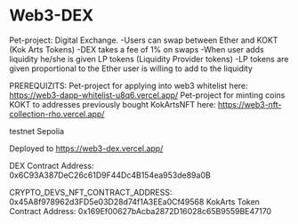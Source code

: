 # Web3-DEX
Pet-project: Digital Exchange.
-Users can swap between Ether and KOKT (Kok Arts Tokens)
-DEX takes a fee of 1% on swaps
-When user adds liquidity he/she is given LP tokens (Liquidity Provider tokens)
-LP tokens are given proportional to the Ether user is willing to add to the liquidity


PREREQUIZITS:
Pet-project for applying into web3 whitelist here:  https://web3-dapp-whitelist-u8q6.vercel.app/
Pet-project for minting coins KOKT to addresses previously bought KokArtsNFT here: https://web3-nft-collection-rho.vercel.app/

testnet Sepolia

Deployed to https://web3-dex.vercel.app/

DEX Contract Address: 0x6C93A387DeC26c61D9F44Dc4B154ea953de89a0B

CRYPTO_DEVS_NFT_CONTRACT_ADDRESS: 0x45A8f978962d3FD5e03D28d74f1A3EEa0Cf49568
KokArts Token Contract Address: 0x169Ef00627bAcba2872D16028c65B9559BE47170